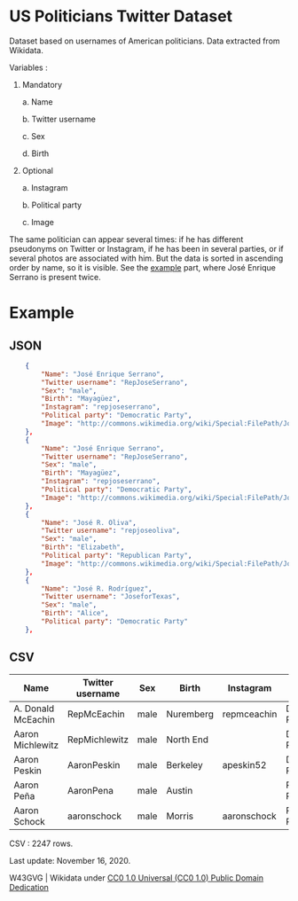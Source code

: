 # US Politicians Twitter Dataset
 Dataset based on usernames of American politicians. Data extracted from Wikidata.
 
 Variables : 
 1. Mandatory

    a. Name

    b. Twitter username

    c. Sex

    d. Birth

2. Optional

    a. Instagram
    
    b. Political party
    
    c. Image

 The same politician can appear several times: if he has different pseudonyms on Twitter or Instagram, if he has been in several parties, or if several photos are associated with him. But the data is sorted in ascending order by name, so it is visible. See the [example](https://github.com/W43GVG/US-Politicians-Twitter-Dataset#example) part, where José Enrique Serrano is present twice.

# Example
## JSON
```json
    {
        "Name": "José Enrique Serrano",
        "Twitter username": "RepJoseSerrano",
        "Sex": "male",
        "Birth": "Mayagüez",
        "Instagram": "repjoseserrano",
        "Political party": "Democratic Party",
        "Image": "http://commons.wikimedia.org/wiki/Special:FilePath/Jose%20Serrano%2C%20official%20109th%20Congress%20photo.jpg"
    },
    {
        "Name": "José Enrique Serrano",
        "Twitter username": "RepJoseSerrano",
        "Sex": "male",
        "Birth": "Mayagüez",
        "Instagram": "repjoseserrano",
        "Political party": "Democratic Party",
        "Image": "http://commons.wikimedia.org/wiki/Special:FilePath/Josieserrano.jpeg"
    },
    {
        "Name": "José R. Oliva",
        "Twitter username": "repjoseoliva",
        "Sex": "male",
        "Birth": "Elizabeth",
        "Political party": "Republican Party",
        "Image": "http://commons.wikimedia.org/wiki/Special:FilePath/Jose%20R.%20Oliva.jpg"
    },
    {
        "Name": "José R. Rodríguez",
        "Twitter username": "JoseforTexas",
        "Sex": "male",
        "Birth": "Alice",
        "Political party": "Democratic Party"
    },
```
## CSV
| Name               | Twitter username | Sex  | Birth     | Instagram   | Political party  | Image                                                                                                                        |
|--------------------|------------------|------|-----------|-------------|------------------|------------------------------------------------------------------------------------------------------------------------------|
| A. Donald McEachin | RepMcEachin      | male | Nuremberg | repmceachin | Democratic Party | http://commons.wikimedia.org/wiki/Special:FilePath/Donald%20McEachin%20portrait%20116th%20Congress.jpg                       |
| Aaron Michlewitz   | RepMichlewitz    | male | North End |             | Democratic Party |                                                                                                                              |
| Aaron Peskin       | AaronPeskin      | male | Berkeley  | apeskin52   | Democratic Party | http://commons.wikimedia.org/wiki/Special:FilePath/Aaron%20peskin%20%2815289024971%29.jpg                                    |
| Aaron Peña         | AaronPena        | male | Austin    |             | Republican Party | http://commons.wikimedia.org/wiki/Special:FilePath/Aaronpenadais.jpg                                                         |
| Aaron Schock       | aaronschock      | male | Morris    | aaronschock | Republican Party | http://commons.wikimedia.org/wiki/Special:FilePath/Aaron%20Schock%2C%20official%20photo%20portrait%2C%20111th%20Congress.jpg |
 CSV : 2247 rows.

Last update: November 16, 2020.

W43GVG | Wikidata under  [CC0 1.0 Universal (CC0 1.0) Public Domain Dedication](https://creativecommons.org/publicdomain/zero/1.0/)